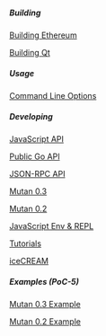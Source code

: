 ##### Building 

[Building Ethereum](https://github.com/ethereum/go-ethereum/wiki/Building-Ethereum(Go))

[Building Qt](https://github.com/ethereum/go-ethereum/wiki/Building-Qt)

##### Usage

[Command Line Options](https://github.com/ethereum/go-ethereum/wiki/Command-Line-Options)

##### Developing
[JavaScript API](https://github.com/ethereum/go-ethereum/wiki/PoC-5-JavaScript-API)

[Public Go API](https://github.com/ethereum/go-ethereum/wiki/PoC-5-Public-Go-API)

[JSON-RPC API](https://github.com/ethereum/go-ethereum/wiki/PoC-5-JSON-RPC-API)

[Mutan 0.3](https://github.com/ethereum/go-ethereum/wiki/Mutan-0.4)

[Mutan 0.2](https://github.com/ethereum/go-ethereum/wiki/Mutan-0.2)

[JavaScript Env & REPL](https://github.com/ethereum/go-ethereum/wiki/JavaScript-Environment)

[Tutorials](https://github.com/ethereum/go-ethereum/wiki/Tutorials)

[iceCREAM](https://github.com/ethereum/go-ethereum/wiki/iceCREAM-(debugger))

##### Examples (PoC-5)
[Mutan 0.3 Example](https://github.com/ethereum/go-ethereum/wiki/Mutan-0.3-Examples)

[Mutan 0.2 Example](https://github.com/ethereum/go-ethereum/wiki/Mutan-0.2-Example)
